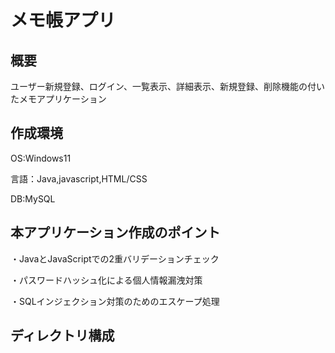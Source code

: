 # メモ帳アプリ

## 概要
ユーザー新規登録、ログイン、一覧表示、詳細表示、新規登録、削除機能の付いたメモアプリケーション

## 作成環境
OS:Windows11

言語：Java,javascript,HTML/CSS

DB:MySQL

## 本アプリケーション作成のポイント
・JavaとJavaScriptでの2重バリデーションチェック

・パスワードハッシュ化による個人情報漏洩対策

・SQLインジェクション対策のためのエスケープ処理

## ディレクトリ構成


